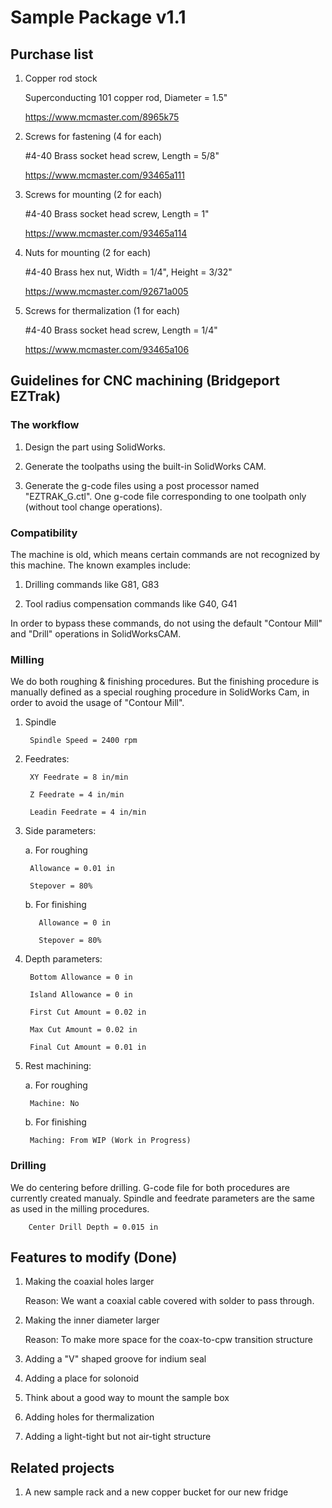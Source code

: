 # Sample Package v1.1

## Purchase list

1. Copper rod stock

    Superconducting 101 copper rod, Diameter = 1.5"

    https://www.mcmaster.com/8965k75

2. Screws for fastening (4 for each)

    #4-40 Brass socket head screw, Length = 5/8"

    https://www.mcmaster.com/93465a111

3. Screws for mounting (2 for each)

    #4-40 Brass socket head screw, Length = 1"

    https://www.mcmaster.com/93465a114

4. Nuts for mounting (2 for each)

    #4-40 Brass hex nut, Width = 1/4", Height = 3/32"

    https://www.mcmaster.com/92671a005

5. Screws for thermalization (1 for each)

    #4-40 Brass socket head screw, Length = 1/4"

    https://www.mcmaster.com/93465a106


## Guidelines for CNC machining (Bridgeport EZTrak)

### The workflow
    
1. Design the part using SolidWorks.

2. Generate the toolpaths using the built-in SolidWorks CAM.

3. Generate the g-code files using a post processor named "EZTRAK_G.ctl". One g-code file corresponding to one toolpath only (without tool change operations).

### Compatibility

The machine is old, which means certain commands are not recognized by this machine. The known examples include:
  
1. Drilling commands like G81, G83

2. Tool radius compensation commands like G40, G41

In order to bypass these commands, do not using the default "Contour Mill" and "Drill" operations in SolidWorksCAM.

### Milling

We do both roughing & finishing procedures. But the finishing procedure is manually defined as a special roughing procedure in SolidWorks Cam, in order to avoid the usage of "Contour Mill".

1. Spindle

        Spindle Speed = 2400 rpm

2. Feedrates:

        XY Feedrate = 8 in/min
    
        Z Feedrate = 4 in/min
        
        Leadin Feedrate = 4 in/min
    
3. Side parameters:

    a. For roughing
    
        Allowance = 0.01 in
        
        Stepover = 80%
      
    b. For finishing
    
          Allowance = 0 in
        
          Stepover = 80%
      
4. Depth parameters:

        Bottom Allowance = 0 in
    
        Island Allowance = 0 in
    
        First Cut Amount = 0.02 in
    
        Max Cut Amount = 0.02 in
    
        Final Cut Amount = 0.01 in
        
5. Rest machining:

    a. For roughing
    
        Machine: No
        
    b. For finishing
    
        Maching: From WIP (Work in Progress)
        
### Drilling

We do centering before drilling. G-code file for both procedures are currently created manualy. Spindle and feedrate parameters are the same as used in the milling procedures.

        Center Drill Depth = 0.015 in


## Features to modify (Done)

1. Making the coaxial holes larger

    Reason: We want a coaxial cable covered with solder to pass through.

2. Making the inner diameter larger

    Reason: To make more space for the coax-to-cpw transition structure

3. Adding a "V" shaped groove for indium seal
3. Adding a place for solonoid
4. Think about a good way to mount the sample box
5. Adding holes for thermalization
6. Adding a light-tight but not air-tight structure

## Related projects

1. A new sample rack and a new copper bucket for our new fridge
